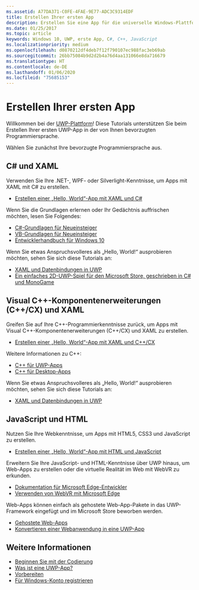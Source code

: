 ```yaml
---
ms.assetid: A77DA371-C0FE-4FAE-9E77-ADC3C9314EDF
title: Erstellen Ihrer ersten App
description: Erstellen Sie eine App für die universelle Windows-Plattform (UWP) für Windows 10 mithilfe Ihrer bevorzugten Programmiersprache.
ms.date: 01/25/2017
ms.topic: article
keywords: Windows 10, UWP, erste App, C#, C++, JavaScript
ms.localizationpriority: medium
ms.openlocfilehash: d0870212df4deb7f12f790107ec988fac3eb69ab
ms.sourcegitcommit: 26bb75084b9d2d2b4a76d4aa131066e8da716679
ms.translationtype: HT
ms.contentlocale: de-DE
ms.lasthandoff: 01/06/2020
ms.locfileid: "75685153"
---
```

# <a name="create-your-first-app"></a>Erstellen Ihrer ersten App

Willkommen bei der [UWP-Plattform](universal-application-platform-guide.md)! Diese Tutorials unterstützen Sie beim Erstellen Ihrer ersten UWP-App in der von Ihnen bevorzugten Programmiersprache.

Wählen Sie zunächst Ihre bevorzugte Programmiersprache aus.

## <a name="c-and-xaml"></a>C# und XAML

Verwenden Sie Ihre .NET-, WPF- oder Silverlight-Kenntnisse, um Apps mit XAML mit C# zu erstellen.

* [Erstellen einer „Hello, World“-App mit XAML und C#](create-a-hello-world-app-xaml-universal.md)

Wenn Sie die Grundlagen erlernen oder Ihr Gedächtnis auffrischen möchten, lesen Sie Folgendes:

* [C#-Grundlagen für Neueinsteiger](https://channel9.msdn.com/Series/CSharp-Fundamentals-for-Absolute-Beginners?l=Lvld4EQIC_2706218949)
* [VB-Grundlagen für Neueinsteiger](https://docs.microsoft.com/learn/?l=jqMOvLKbC_9206218965)
* [Entwicklerhandbuch für Windows 10](https://docs.microsoft.com/learn/)

Wenn Sie etwas Anspruchsvolleres als „Hello, World!“ ausprobieren möchten, sehen Sie sich diese Tutorials an:

* [XAML und Datenbindungen in UWP](xaml-basics-intro.md)
* [Ein einfaches 2D-UWP-Spiel für den Microsoft Store, geschrieben in C# und MonoGame](get-started-tutorial-game-mg2d.md)


## <a name="visualc-component-extensions-ccx-and-xaml"></a>Visual C++-Komponentenerweiterungen (C++/CX) und XAML

Greifen Sie auf Ihre C++-Programmierkenntnisse zurück, um Apps mit Visual C++-Komponentenerweiterungen (C++/CX) und XAML zu erstellen.

* [Erstellen einer „Hello, World“-App mit XAML und C++/CX](create-a-basic-windows-10-app-in-cpp.md)

Weitere Informationen zu C++:

* [C++ für UWP-Apps](https://docs.microsoft.com/cpp/cppcx/universal-windows-apps-cpp?view=vs-2019)
* [C++ für Desktop-Apps](https://docs.microsoft.com/cpp/windows/desktop-applications-visual-cpp?view=vs-2019)

Wenn Sie etwas Anspruchsvolleres als „Hello, World!“ ausprobieren möchten, sehen Sie sich diese Tutorials an:

* [XAML und Datenbindungen in UWP](xaml-basics-intro.md)

## <a name="javascript-and-html"></a>JavaScript und HTML

Nutzen Sie Ihre Webkenntnisse, um Apps mit HTML5, CSS3 und JavaScript zu erstellen.

* [Erstellen einer „Hello, World“-App mit HTML und JavaScript](create-a-hello-world-app-js-uwp.md)

Erweitern Sie Ihre JavaScript- und HTML-Kenntnisse über UWP hinaus, um Web-Apps zu erstellen oder die virtuelle Realität im Web mit WebVR zu erkunden.

* [Dokumentation für Microsoft Edge-Entwickler](https://docs.microsoft.com/microsoft-edge/)
* [Verwenden von WebVR mit Microsoft Edge](https://docs.microsoft.com/microsoft-edge/webvr/)

Web-Apps können einfach als gehostete Web-App-Pakete in das UWP-Framework eingefügt und im Microsoft Store beworben werden.

* [Gehostete Web-Apps](https://developer.microsoft.com/windows/pwa)
* [Konvertieren einer Webanwendung in eine UWP-App](../porting/hwa-create-windows.md)


## <a name="see-also"></a>Weitere Informationen

* [Beginnen Sie mit der Codierung](create-uwp-apps.md)
* [Was ist eine UWP-App?](universal-application-platform-guide.md)
* [Vorbereiten](get-set-up.md)
* [Für Windows-Konto registrieren](sign-up.md)
